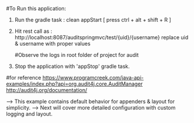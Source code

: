 #To Run this application:
1. Run the gradle task : 	clean appStart  [ press ctrl + alt + shift + R ]
2. Hit rest call as    : 	http://localhost:8087/auditspringmvc/test/{uid}/{username}
    replace uid & username with proper values
    
    #Observe the logs in root folder of project for audit
3. Stop the application with 'appStop' gradle task. 

#for reference 
   https://www.programcreek.com/java-api-examples/index.php?api=org.audit4j.core.AuditManager
   http://audit4j.org/documentation/
   
--> This example contains default behavior for appenders & layout for simplicity.
--> Next will cover more detailed configuration with custom logging and layout.